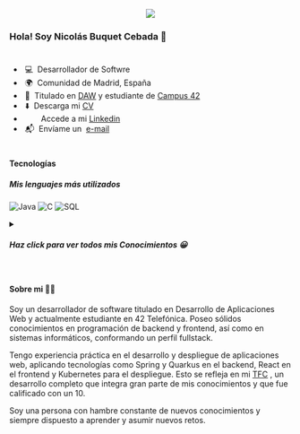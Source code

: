 <p align="center"><img src="https://i.imgur.com/A6bWGFl.gif"/></p>

### Hola! Soy Nicolás Buquet Cebada 👋
#
  - &nbsp;💻 &nbsp;Desarrollador de Softwre
  - &nbsp;🌍 &nbsp;Comunidad de Madrid, España
  - &nbsp;🔭 &nbsp;Titulado en [DAW](https://www.comunidad.madrid/sites/default/files/doc/educacion/fp/FP-Ensenanza-IFCS03-LOE-Ficha.pdf) y estudiante de [Campus 42](https://www.fundaciontelefonica.com/empleabilidad/campus-42/) 
  - &nbsp;⬇️ &nbsp;Descarga mi [CV](CV.pdf)
  - &nbsp;&nbsp;<img height="13" width="13" src="https://upload.wikimedia.org/wikipedia/commons/c/ca/LinkedIn_logo_initials.png" />&nbsp;&nbsp;&nbsp;Accede a mi [Linkedin](https://www.linkedin.com/in/nicobuquetcebada/)
  - &nbsp;📬 &nbsp;Envíame un &nbsp;[e-mail](mailto:nicobuquetcebada@gmail.com)

#
#### Tecnologías
##### Mis lenguajes más utilizados

![Java](http://img.shields.io/badge/-Java-007396?style=flat-square&logo=openjdk&logoColor=ffffff)
![C](http://img.shields.io/badge/-C-A8B9CC?style=flat-square&logo=c&logoColor=ffffff)
![SQL](http://img.shields.io/badge/-SQL-CC2927?style=flat-square&logo=databricks&logoColor=ffffff)

<details><summary>

##### Haz click para ver todos mis Conocimientos 😀
</summary>

##### Lenguajes de Programación
![Java](http://img.shields.io/badge/-Java-007396?style=flat-square&logo=openjdk&logoColor=ffffff)
![C](http://img.shields.io/badge/-C-A8B9CC?style=flat-square&logo=c&logoColor=ffffff)
![Bash](http://img.shields.io/badge/-Bash-4EAA25?style=flat-square&logo=gnu-bash&logoColor=ffffff)
![Python](http://img.shields.io/badge/-Python-3776AB?style=flat-square&logo=python&logoColor=ffff4a)

##### Frontend
![React](http://img.shields.io/badge/-React-61DAFB?style=flat-square&logo=react&logoColor=000000)
![JavaScript](http://img.shields.io/badge/-JavaScript-F7DF1E?style=flat-square&logo=javascript&logoColor=000000)
![HTML](http://img.shields.io/badge/-HTML-E34F26?style=flat-square&logo=html5&logoColor=ffffff)
![CSS](http://img.shields.io/badge/-CSS-1572B6?style=flat-square&logo=css3&logoColor=ffffff)

##### Backend
![Spring](http://img.shields.io/badge/-Spring-6DB33F?style=flat-square&logo=spring&logoColor=ffffff)
![Quarkus](http://img.shields.io/badge/-Quarkus-000000?style=flat-square&logo=quarkus&logoColor=ffffff)
![PHP](http://img.shields.io/badge/-PHP-777BB4?style=flat-square&logo=php&logoColor=ffffff)
![MySQL](http://img.shields.io/badge/-MySQL-4479A1?style=flat-square&logo=mysql&logoColor=ffffff)

##### Sistemas y herramientas
![Linux](http://img.shields.io/badge/-Linux-FCC624?style=flat-square&logo=linux&logoColor=000000)
![Docker](http://img.shields.io/badge/-Docker-2496ED?style=flat-square&logo=docker&logoColor=ffffff)
![Podman](http://img.shields.io/badge/-Podman-892CA0?style=flat-square&logo=podman&logoColor=ffffff)
![Kubernetes](http://img.shields.io/badge/-Kubernetes-326CE5?style=flat-square&logo=kubernetes&logoColor=ffffff)
![OpenShift](http://img.shields.io/badge/-OpenShift-EE0000?style=flat-square&logo=redhatopenshift&logoColor=ffffff)
![Git](http://img.shields.io/badge/-Git-F05032?style=flat-square&logo=git&logoColor=ffffff)
</details>

#
#### Sobre mi 👨‍💻
Soy un desarrollador de software titulado en Desarrollo de Aplicaciones Web y actualmente estudiante en 42 Telefónica. Poseo sólidos conocimientos en programación de backend y frontend, así como en sistemas informáticos, conformando un perfil fullstack.

Tengo experiencia práctica en el desarrollo y despliegue de aplicaciones web, aplicando tecnologías como Spring y Quarkus en el backend, React en el frontend y Kubernetes para el despliegue. Esto se refleja en mi [TFC](https://github.com/NicoBuquetCebada/vibra) , un desarrollo completo que integra gran parte de mis conocimientos y que fue calificado con un 10.

Soy una persona con hambre constante de nuevos conocimientos y siempre dispuesto a aprender y asumir nuevos retos.
